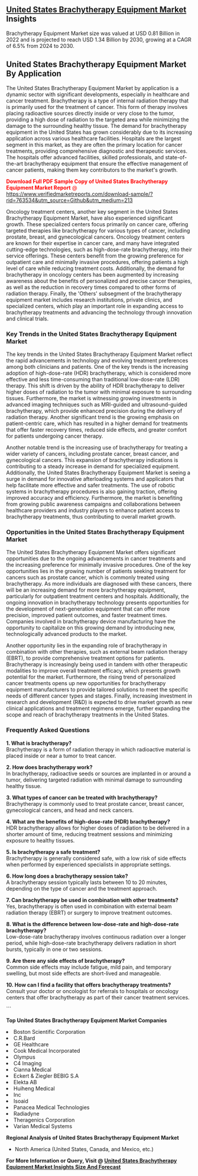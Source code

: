 <h2><a href="https://www.verifiedmarketreports.com/download-sample/?rid=763534&amp;utm_source=Github&amp;utm_medium=213" target="_blank">United States Brachytherapy Equipment Market</a> Insights</h2><p>Brachytherapy Equipment Market size was valued at USD 0.81 Billion in 2022 and is projected to reach USD 1.34 Billion by 2030, growing at a CAGR of 6.5% from 2024 to 2030.</p><p><h2>United States Brachytherapy Equipment Market By Application</h2><p>The United States Brachytherapy Equipment Market by application is a dynamic sector with significant developments, especially in healthcare and cancer treatment. Brachytherapy is a type of internal radiation therapy that is primarily used for the treatment of cancer. This form of therapy involves placing radioactive sources directly inside or very close to the tumor, providing a high dose of radiation to the targeted area while minimizing the damage to the surrounding healthy tissue. The demand for brachytherapy equipment in the United States has grown considerably due to its increasing application across various healthcare facilities. Hospitals are the largest segment in this market, as they are often the primary location for cancer treatments, providing comprehensive diagnostic and therapeutic services. The hospitals offer advanced facilities, skilled professionals, and state-of-the-art brachytherapy equipment that ensure the effective management of cancer patients, making them key contributors to the market's growth. <p><span class=""><span style="color: #ff0000;"><strong>Download Full PDF Sample Copy of United States Brachytherapy Equipment Market Report</strong> @ </span><a href="https://www.verifiedmarketreports.com/download-sample/?rid=763534&amp;utm_source=Github&amp;utm_medium=213" target="_blank">https://www.verifiedmarketreports.com/download-sample/?rid=763534&amp;utm_source=Github&amp;utm_medium=213</a></span></p></p><p>Oncology treatment centers, another key segment in the United States Brachytherapy Equipment Market, have also experienced significant growth. These specialized centers focus primarily on cancer care, offering targeted therapies like brachytherapy for various types of cancer, including prostate, breast, and gynecological cancers. Oncology treatment centers are known for their expertise in cancer care, and many have integrated cutting-edge technologies, such as high-dose-rate brachytherapy, into their service offerings. These centers benefit from the growing preference for outpatient care and minimally invasive procedures, offering patients a high level of care while reducing treatment costs. Additionally, the demand for brachytherapy in oncology centers has been augmented by increasing awareness about the benefits of personalized and precise cancer therapies, as well as the reduction in recovery times compared to other forms of radiation therapy. Finally, the 'Others' subsegment of the brachytherapy equipment market includes research institutions, private clinics, and specialized centers, which play an important role in expanding access to brachytherapy treatments and advancing the technology through innovation and clinical trials.</p><h3>Key Trends in the United States Brachytherapy Equipment Market</h3><p>The key trends in the United States Brachytherapy Equipment Market reflect the rapid advancements in technology and evolving treatment preferences among both clinicians and patients. One of the key trends is the increasing adoption of high-dose-rate (HDR) brachytherapy, which is considered more effective and less time-consuming than traditional low-dose-rate (LDR) therapy. This shift is driven by the ability of HDR brachytherapy to deliver higher doses of radiation to the tumor with minimal exposure to surrounding tissues. Furthermore, the market is witnessing growing investments in advanced imaging techniques such as MRI-guided and ultrasound-guided brachytherapy, which provide enhanced precision during the delivery of radiation therapy. Another significant trend is the growing emphasis on patient-centric care, which has resulted in a higher demand for treatments that offer faster recovery times, reduced side effects, and greater comfort for patients undergoing cancer therapy.</p><p>Another notable trend is the increasing use of brachytherapy for treating a wider variety of cancers, including prostate cancer, breast cancer, and gynecological cancers. This expansion of brachytherapy indications is contributing to a steady increase in demand for specialized equipment. Additionally, the United States Brachytherapy Equipment Market is seeing a surge in demand for innovative afterloading systems and applicators that help facilitate more effective and safer treatments. The use of robotic systems in brachytherapy procedures is also gaining traction, offering improved accuracy and efficiency. Furthermore, the market is benefiting from growing public awareness campaigns and collaborations between healthcare providers and industry players to enhance patient access to brachytherapy treatments, thus contributing to overall market growth.</p><h3>Opportunities in the United States Brachytherapy Equipment Market</h3><p>The United States Brachytherapy Equipment Market offers significant opportunities due to the ongoing advancements in cancer treatments and the increasing preference for minimally invasive procedures. One of the key opportunities lies in the growing number of patients seeking treatment for cancers such as prostate cancer, which is commonly treated using brachytherapy. As more individuals are diagnosed with these cancers, there will be an increasing demand for more brachytherapy equipment, particularly for outpatient treatment centers and hospitals. Additionally, the ongoing innovation in brachytherapy technology presents opportunities for the development of next-generation equipment that can offer more precision, improved patient outcomes, and faster treatment times. Companies involved in brachytherapy device manufacturing have the opportunity to capitalize on this growing demand by introducing new, technologically advanced products to the market.</p><p>Another opportunity lies in the expanding role of brachytherapy in combination with other therapies, such as external beam radiation therapy (EBRT), to provide comprehensive treatment options for patients. Brachytherapy is increasingly being used in tandem with other therapeutic modalities to improve overall treatment efficacy, which presents growth potential for the market. Furthermore, the rising trend of personalized cancer treatments opens up new opportunities for brachytherapy equipment manufacturers to provide tailored solutions to meet the specific needs of different cancer types and stages. Finally, increasing investment in research and development (R&D) is expected to drive market growth as new clinical applications and treatment regimens emerge, further expanding the scope and reach of brachytherapy treatments in the United States.</p><h3>Frequently Asked Questions</h3><p><strong>1. What is brachytherapy?</strong><br>Brachytherapy is a form of radiation therapy in which radioactive material is placed inside or near a tumor to treat cancer.</p><p><strong>2. How does brachytherapy work?</strong><br>In brachytherapy, radioactive seeds or sources are implanted in or around a tumor, delivering targeted radiation with minimal damage to surrounding healthy tissue.</p><p><strong>3. What types of cancer can be treated with brachytherapy?</strong><br>Brachytherapy is commonly used to treat prostate cancer, breast cancer, gynecological cancers, and head and neck cancers.</p><p><strong>4. What are the benefits of high-dose-rate (HDR) brachytherapy?</strong><br>HDR brachytherapy allows for higher doses of radiation to be delivered in a shorter amount of time, reducing treatment sessions and minimizing exposure to healthy tissues.</p><p><strong>5. Is brachytherapy a safe treatment?</strong><br>Brachytherapy is generally considered safe, with a low risk of side effects when performed by experienced specialists in appropriate settings.</p><p><strong>6. How long does a brachytherapy session take?</strong><br>A brachytherapy session typically lasts between 10 to 20 minutes, depending on the type of cancer and the treatment approach.</p><p><strong>7. Can brachytherapy be used in combination with other treatments?</strong><br>Yes, brachytherapy is often used in combination with external beam radiation therapy (EBRT) or surgery to improve treatment outcomes.</p><p><strong>8. What is the difference between low-dose-rate and high-dose-rate brachytherapy?</strong><br>Low-dose-rate brachytherapy involves continuous radiation over a longer period, while high-dose-rate brachytherapy delivers radiation in short bursts, typically in one or two sessions.</p><p><strong>9. Are there any side effects of brachytherapy?</strong><br>Common side effects may include fatigue, mild pain, and temporary swelling, but most side effects are short-lived and manageable.</p><p><strong>10. How can I find a facility that offers brachytherapy treatments?</strong><br>Consult your doctor or oncologist for referrals to hospitals or oncology centers that offer brachytherapy as part of their cancer treatment services.</p>```</p><p><strong>Top United States Brachytherapy Equipment Market Companies</strong></p><div data-test-id=""><p><li>Boston Scientific Corporation</li><li> C.R.Bard</li><li> GE Healthcare</li><li> Cook Medical Incorporated</li><li> Olympus</li><li> C4 Imaging</li><li> Cianna Medical</li><li> Eckert & Ziegler BEBIG S.A</li><li> Elekta AB</li><li> Huiheng Medical</li><li> Inc</li><li> Isoaid</li><li> Panacea Medical Technologies</li><li> Radiadyne</li><li> Theragenics Corporation</li><li> Varian Medical Systems</li></p><div><strong>Regional Analysis of&nbsp;United States Brachytherapy Equipment Market</strong></div><ul><li dir="ltr"><p dir="ltr">North America&nbsp;(United States, Canada, and Mexico, etc.)</p></li></ul><p><strong>For More Information or Query, Visit @&nbsp;</strong><strong><a href="https://www.verifiedmarketreports.com/product/brachytherapy-equipment-market/?utm_source=Github&amp;utm_medium=213" target="_blank">United States Brachytherapy Equipment Market Insights Size And Forecast</a></strong></p></div>
